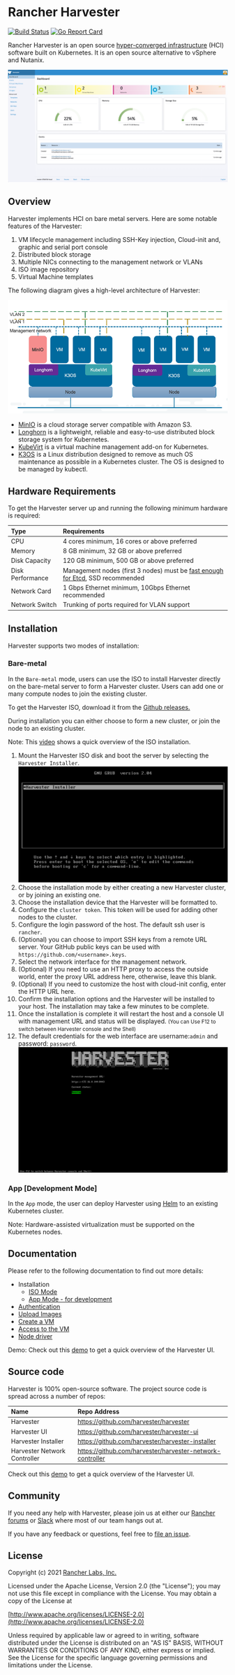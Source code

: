 Rancher Harvester
========
[![Build Status](https://drone-publish.rancher.io/api/badges/harvester/harvester/status.svg)](https://drone-publish.rancher.io/harvester/harvester)
[![Go Report Card](https://goreportcard.com/badge/github.com/harvester/harvester)](https://goreportcard.com/report/github.com/harvester/harvester)

Rancher Harvester is an open source [hyper-converged infrastructure](https://en.wikipedia.org/wiki/Hyper-converged_infrastructure) (HCI) software built on Kubernetes. It is an open source alternative to vSphere and Nutanix.

![harvester-ui](./docs/assets/harvester-ui.png)

## Overview
Harvester implements HCI on bare metal servers. Here are some notable features of the Harvester:
1. VM lifecycle management including SSH-Key injection, Cloud-init and, graphic and serial port console
1. Distributed block storage
1. Multiple NICs connecting to the management network or VLANs
1. ISO image repository
1. Virtual Machine templates

The following diagram gives a high-level architecture of Harvester:

![](./docs/assets/architecture.png)

- [MinIO](https://min.io/) is a cloud storage server compatible with Amazon S3.
- [Longhorn](https://longhorn.io/) is a lightweight, reliable and easy-to-use distributed block storage system for Kubernetes.
- [KubeVirt](https://kubevirt.io/) is a virtual machine management add-on for Kubernetes.
- [K3OS](https://k3os.io/) is a Linux distribution designed to remove as much OS maintenance as possible in a Kubernetes cluster. The OS is designed to be managed by kubectl.

## Hardware Requirements
To get the Harvester server up and running the following minimum hardware is required:

| Type | Requirements |
|:---|:---|
| CPU | 4 cores minimum, 16 cores or above preferred |
| Memory | 8 GB minimum, 32 GB or above preferred |
| Disk Capacity |  120 GB minimum, 500 GB or above preferred |
| Disk Performance |  Management nodes (first 3 nodes) must be [fast enough for Etcd](https://www.ibm.com/cloud/blog/using-fio-to-tell-whether-your-storage-is-fast-enough-for-etcd), SSD recommended |
| Network Card | 1 Gbps Ethernet minimum, 10Gbps Ethernet recommended |
| Network Switch | Trunking of ports required for VLAN support |

## Installation
Harvester supports two modes of installation:

### Bare-metal
In the `Bare-metal` mode, users can use the ISO to install Harvester directly on the bare-metal server to form a Harvester cluster. Users can add one or many compute nodes to join the existing cluster.

To get the Harvester ISO, download it from the [Github releases.](https://github.com/harvester/harvester/releases)

During installation you can either choose to form a new cluster, or join the node to an existing cluster.

Note: This [video](https://youtu.be/97ADieBX6bE) shows a quick overview of the ISO installation.

1. Mount the Harvester ISO disk and boot the server by selecting the `Harvester Installer`.
![iso-install.png](./docs/assets/iso-install.png)
1. Choose the installation mode by either creating a new Harvester cluster, or by joining an existing one.
1. Choose the installation device that the Harvester will be formatted to.
1. Configure the `cluster token`. This token will be used for adding other nodes to the cluster.
1. Configure the login password of the host. The default ssh user is `rancher`.
1. (Optional) you can choose to import SSH keys from a remote URL server. Your GitHub public keys can be used with `https://github.com/<username>.keys`.
1. Select the network interface for the management network.
1. (Optional) If you need to use an HTTP proxy to access the outside world, enter the proxy URL address here, otherwise, leave this blank.
1. (Optional) If you need to customize the host with cloud-init config, enter the HTTP URL here.
1. Confirm the installation options and the Harvester will be installed to your host. The installation may take a few minutes to be complete.
1. Once the installation is complete it will restart the host and a console UI with management URL and status will be displayed. <small>(You can Use F12 to switch between Harvester console and the Shell)</small>
1. The default credentials for the web interface are username:`admin` and password: `password`.
![iso-installed.png](./docs/assets/iso-installed.png)


### App [Development Mode]
In the `App` mode, the user can deploy Harvester using [Helm](https://github.com/harvester/harvester/tree/master/deploy/charts/harvester) to an existing Kubernetes cluster.

Note: Hardware-assisted virtualization must be supported on the Kubernetes nodes.


## Documentation
Please refer to the following documentation to find out more details:
- Installation
  * [ISO Mode](#bare-metal)
  * [App Mode - for development](./docs/app-mode-installation.md)
- [Authentication](./docs/authentication.md)
- [Upload Images](./docs/upload-image.md)
- [Create a VM](./docs/create-vm.md)
- [Access to the VM](./docs/access-to-the-vm.md)
- [Node driver](./docs/node-driver.md)

Demo: Check out this [demo](https://youtu.be/wVBXkS1AgHg) to get a quick overview of the Harvester UI.


## Source code
Harvester is 100% open-source software. The project source code is spread across a number of repos:

| Name | Repo Address |
|:---|:---|
| Harvester | https://github.com/harvester/harvester |
| Harvester UI | https://github.com/harvester/harvester-ui |
| Harvester Installer | https://github.com/harvester/harvester-installer |
| Harvester Network Controller | https://github.com/harvester/harvester-network-controller|

Check out this [demo](https://youtu.be/wVBXkS1AgHg) to get a quick overview of the Harvester UI.


## Community
If you need any help with Harvester, please join us at either our [Rancher forums](https://forums.rancher.com/) or [Slack](https://slack.rancher.io/) where most of our team hangs out at.

If you have any feedback or questions, feel free to [file an issue](https://github.com/harvester/harvester/issues/new/choose).


## License
Copyright (c) 2021 [Rancher Labs, Inc.](http://rancher.com)

Licensed under the Apache License, Version 2.0 (the "License");
you may not use this file except in compliance with the License.
You may obtain a copy of the License at

[http://www.apache.org/licenses/LICENSE-2.0](http://www.apache.org/licenses/LICENSE-2.0)

Unless required by applicable law or agreed to in writing, software
distributed under the License is distributed on an "AS IS" BASIS,
WITHOUT WARRANTIES OR CONDITIONS OF ANY KIND, either express or implied.
See the License for the specific language governing permissions and
limitations under the License.
